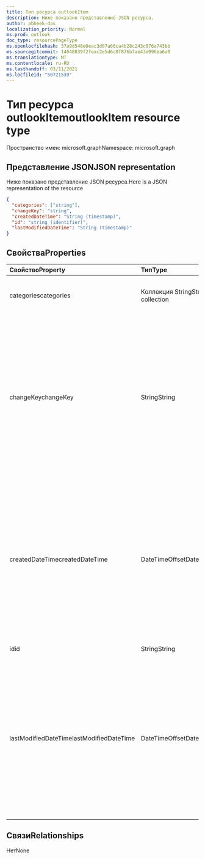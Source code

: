 ```yaml
---
title: Тип ресурса outlookItem
description: Ниже показано представление JSON ресурса.
author: abheek-das
localization_priority: Normal
ms.prod: outlook
doc_type: resourcePageType
ms.openlocfilehash: 37a9d548e0eac3d07a66ca4b28c243c076a743bb
ms.sourcegitcommit: 14648839f2feac2e5d6c8f876b7ae43e996ea6a0
ms.translationtype: MT
ms.contentlocale: ru-RU
ms.lasthandoff: 03/11/2021
ms.locfileid: "50721539"
---
```

# <a name="outlookitem-resource-type"></a><span data-ttu-id="eaf9c-103">Тип ресурса outlookItem</span><span class="sxs-lookup"><span data-stu-id="eaf9c-103">outlookItem resource type</span></span>

<span data-ttu-id="eaf9c-104">Пространство имен: microsoft.graph</span><span class="sxs-lookup"><span data-stu-id="eaf9c-104">Namespace: microsoft.graph</span></span>



## <a name="json-representation"></a><span data-ttu-id="eaf9c-105">Представление JSON</span><span class="sxs-lookup"><span data-stu-id="eaf9c-105">JSON representation</span></span>

<span data-ttu-id="eaf9c-106">Ниже показано представление JSON ресурса.</span><span class="sxs-lookup"><span data-stu-id="eaf9c-106">Here is a JSON representation of the resource</span></span>

<!--{
  "blockType": "resource",
  "abstract": true,
  "optionalProperties": [],
  "baseType": "microsoft.graph.entity",
  "@odata.type": "microsoft.graph.outlookItem"
}-->

```json
{
  "categories": ["string"],
  "changeKey": "string",
  "createdDateTime": "String (timestamp)",
  "id": "string (identifier)",
  "lastModifiedDateTime": "String (timestamp)"
}

```
## <a name="properties"></a><span data-ttu-id="eaf9c-107">Свойства</span><span class="sxs-lookup"><span data-stu-id="eaf9c-107">Properties</span></span>
| <span data-ttu-id="eaf9c-108">Свойство</span><span class="sxs-lookup"><span data-stu-id="eaf9c-108">Property</span></span>     | <span data-ttu-id="eaf9c-109">Тип</span><span class="sxs-lookup"><span data-stu-id="eaf9c-109">Type</span></span>   |<span data-ttu-id="eaf9c-110">Описание</span><span class="sxs-lookup"><span data-stu-id="eaf9c-110">Description</span></span>|
|:---------------|:--------|:----------|
|<span data-ttu-id="eaf9c-111">categories</span><span class="sxs-lookup"><span data-stu-id="eaf9c-111">categories</span></span>|<span data-ttu-id="eaf9c-112">Коллекция String</span><span class="sxs-lookup"><span data-stu-id="eaf9c-112">String collection</span></span>|<span data-ttu-id="eaf9c-113">Категории, связанные с элементом</span><span class="sxs-lookup"><span data-stu-id="eaf9c-113">The categories associated with the item</span></span>|
|<span data-ttu-id="eaf9c-114">changeKey</span><span class="sxs-lookup"><span data-stu-id="eaf9c-114">changeKey</span></span>|<span data-ttu-id="eaf9c-115">String</span><span class="sxs-lookup"><span data-stu-id="eaf9c-115">String</span></span>|<span data-ttu-id="eaf9c-116">Определяет версию элемента.</span><span class="sxs-lookup"><span data-stu-id="eaf9c-116">Identifies the version of the item.</span></span> <span data-ttu-id="eaf9c-117">Каждый раз, когда элемент изменяется, изменяется и changeKey.</span><span class="sxs-lookup"><span data-stu-id="eaf9c-117">Every time the item is changed, changeKey changes as well.</span></span> <span data-ttu-id="eaf9c-118">Благодаря этому Exchange может применять изменения к правильной версии объекта.</span><span class="sxs-lookup"><span data-stu-id="eaf9c-118">This allows Exchange to apply changes to the correct version of the object.</span></span> <span data-ttu-id="eaf9c-119">Только для чтения.</span><span class="sxs-lookup"><span data-stu-id="eaf9c-119">Read-only.</span></span>|
|<span data-ttu-id="eaf9c-120">createdDateTime</span><span class="sxs-lookup"><span data-stu-id="eaf9c-120">createdDateTime</span></span>|<span data-ttu-id="eaf9c-121">DateTimeOffset</span><span class="sxs-lookup"><span data-stu-id="eaf9c-121">DateTimeOffset</span></span>|<span data-ttu-id="eaf9c-122">Тип Timestamp представляет сведения о времени и дате с использованием формата ISO 8601 (всегда применяется формат UTC).</span><span class="sxs-lookup"><span data-stu-id="eaf9c-122">The Timestamp type represents date and time information using ISO 8601 format and is always in UTC time.</span></span> <span data-ttu-id="eaf9c-123">Например, значение полуночи 1 января 2014 г. в формате UTC: `2014-01-01T00:00:00Z`.</span><span class="sxs-lookup"><span data-stu-id="eaf9c-123">For example, midnight UTC on Jan 1, 2014 is `2014-01-01T00:00:00Z`</span></span>|
|<span data-ttu-id="eaf9c-124">id</span><span class="sxs-lookup"><span data-stu-id="eaf9c-124">id</span></span>|<span data-ttu-id="eaf9c-125">String</span><span class="sxs-lookup"><span data-stu-id="eaf9c-125">String</span></span>| <span data-ttu-id="eaf9c-126">Только для чтения.</span><span class="sxs-lookup"><span data-stu-id="eaf9c-126">Read-only.</span></span>|
|<span data-ttu-id="eaf9c-127">lastModifiedDateTime</span><span class="sxs-lookup"><span data-stu-id="eaf9c-127">lastModifiedDateTime</span></span>|<span data-ttu-id="eaf9c-128">DateTimeOffset</span><span class="sxs-lookup"><span data-stu-id="eaf9c-128">DateTimeOffset</span></span>|<span data-ttu-id="eaf9c-129">Тип Timestamp представляет сведения о времени и дате с использованием формата ISO 8601 (всегда применяется формат UTC).</span><span class="sxs-lookup"><span data-stu-id="eaf9c-129">The Timestamp type represents date and time information using ISO 8601 format and is always in UTC time.</span></span> <span data-ttu-id="eaf9c-130">Например, значение полуночи 1 января 2014 г. в формате UTC: `2014-01-01T00:00:00Z`.</span><span class="sxs-lookup"><span data-stu-id="eaf9c-130">For example, midnight UTC on Jan 1, 2014 is `2014-01-01T00:00:00Z`</span></span>|

## <a name="relationships"></a><span data-ttu-id="eaf9c-131">Связи</span><span class="sxs-lookup"><span data-stu-id="eaf9c-131">Relationships</span></span>
<span data-ttu-id="eaf9c-132">Нет</span><span class="sxs-lookup"><span data-stu-id="eaf9c-132">None</span></span>

<!-- uuid: 8fcb5dbc-d5aa-4681-8e31-b001d5168d79
2015-10-25 14:57:30 UTC -->
<!-- {
  "type": "#page.annotation",
  "description": "outlookItem resource",
  "keywords": "",
  "section": "documentation",
  "tocPath": ""
}-->

